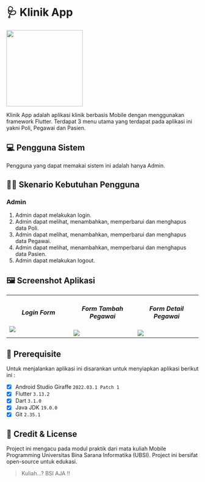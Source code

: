 # 🩺 Klinik App
<img src="assets/img/logo_ubsi.png" width="200px"><br>

Klinik App adalah aplikasi klinik berbasis Mobile dengan menggunakan framework Flutter. Terdapat 3 menu utama yang terdapat pada aplikasi ini yakni Poli, Pegawai dan Pasien.

## 💻 Pengguna Sistem
Pengguna yang dapat memakai sistem ini adalah hanya Admin.

## 👨‍💻 Skenario Kebutuhan Pengguna
### Admin
<ol>
  <li>Admin dapat melakukan login.</li>
  <li>Admin dapat melihat, menambahkan, memperbarui dan menghapus data Poli.</li>
  <li>Admin dapat melihat, menambahkan, memperbarui dan menghapus data Pegawai.</li>
  <li>Admin dapat melihat, menambahkan, memperbarui dan menghapus data Pasien.</li>
  <li>Admin dapat melakukan logout.</li>
</ol>

## 🖼️ Screenshot Aplikasi
<table width="100%">
  <tbody>
    <tr>
      <td width="33%">
        <h5 style="text-align: center">Login Form</h5>
        <img src="assets/img/login_page.jpg"><br>
      </td>
      <td width="33%">
        <h5 style="text-align: center">Form Tambah Pegawai</h5>
        <img src="assets/img/pegawai_page.jpg">
      </td>
      <td width="33%">
        <h5 style="text-align: center">Form Detail Pegawai</h5>
        <img src="assets/img/detail_pegawai_page.jpg">
      </td>
    </tr>
  </tbody>
</table>

## 📝 Prerequisite
Untuk menjalankan aplikasi ini disarankan untuk menyiapkan aplikasi berikut ini :
  - [x] Android Studio Giraffe <code>2022.03.1 Patch 1</code>
  - [x] Flutter <code>3.13.2</code>
  - [x] Dart <code>3.1.0</code>
  - [x] Java JDK <code>19.0.0</code>
  - [x] Git <code>2.35.1</code>

## 📜 Credit & License
Project ini mengacu pada modul praktik dari mata kuliah Mobile Programming Universitas Bina Sarana Informatika (UBSI). Project ini bersifat open-source untuk edukasi.
<blockquote>Kuliah...? BSI AJA !!</blockquote>